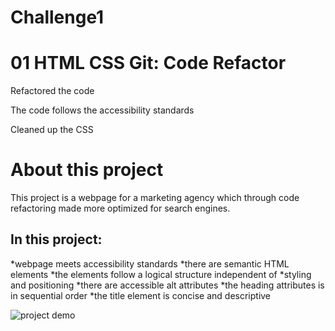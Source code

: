 # Challenge1

# 01 HTML CSS Git: Code Refactor

Refactored the code

The code follows the accessibility standards

Cleaned up the CSS

# About this project
This project is a webpage for a marketing agency which through code refactoring made more optimized for search engines.


## In this project:


*webpage meets accessibility standards
*there are semantic HTML elements
*the elements follow a logical structure independent of *styling and positioning
*there are accessible alt attributes
*the heading attributes is in sequential order
*the title element is concise and descriptive

<img src=".assets/images/horizeongiphy.mp4" alt="project demo"/>
